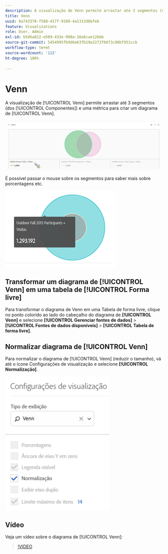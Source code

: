 ```yaml
---
description: A visualização de Venn permite arrastar até 3 segmentos (dos Componentes) e uma métrica para criar um diagrama de Venn.
title: Venn
uuid: 0a743378-f588-417f-9108-4a1313d6bfeb
feature: Visualizations
role: User, Admin
exl-id: b5d6a822-e569-433e-990a-16e6cae12bbb
source-git-commit: 5454995fb9d6e63fb19e2272f66f3c96bf951ccb
workflow-type: tm+mt
source-wordcount: '122'
ht-degree: 100%

---
```


# Venn

A visualização de [!UICONTROL Venn] permite arrastar até 3 segmentos (dos [!UICONTROL Componentes]) e uma métrica para criar um diagrama de [!UICONTROL Venn].

![](assets/venn.png)

É possível passar o mouse sobre os segmentos para saber mais sobre porcentagens etc.

![](assets/venn_hover.png)

## Transformar um diagrama de [!UICONTROL Venn] em uma tabela de [!UICONTROL Forma livre] 

Para transformar o diagrama de Venn em uma Tabela de forma livre, clique no ponto colorido ao lado do cabeçalho do diagrama de **[!UICONTROL Venn]** e selecione **[!UICONTROL Gerenciar fontes de dados]** > **[!UICONTROL Fontes de dados disponíveis]** > **[!UICONTROL Tabela de forma livre]**.

## Normalizar diagrama de [!UICONTROL Venn] 

Para normalizar o diagrama de [!UICONTROL Venn] (reduzir o tamanho), vá até o ícone Configurações de visualização e selecione **[!UICONTROL Normalização]**.

![](assets/normalization.png)

## Vídeo

Veja um vídeo sobre o diagrama de [!UICONTROL Venn]:

>[!VIDEO](https://video.tv.adobe.com/v/335798/?quality=12)
